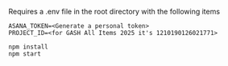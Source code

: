 Requires a .env file in the root directory with the following items

```env
ASANA_TOKEN=<Generate a personal token>
PROJECT_ID=<for GASH All Items 2025 it's 1210190126021771>
```

```
npm install
npm start
```

